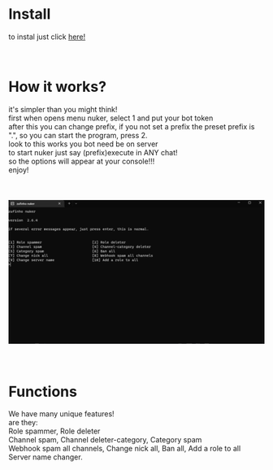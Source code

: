 # Install
to instal just click <a href="https://github.com/zufinho/zufinhonuker/raw/main/zufinhonuker.exe">here!</a><br>
<br>
<br>
# How it works?
it's simpler than you might think!<br>
first when opens menu nuker, select 1 and put your bot token<br>
after this you can change prefix, if you not set a prefix the preset prefix is ".", so you can start the program, press 2.<br>
look to this works you bot need be on server<br>
to start nuker just say (prefix)execute in ANY chat!<br>
so the options will appear at your console!!!<br>
enjoy!<br>
<br>
<br>
<br>
<img src="print1.png">
<br>
<br>
<br>
# Functions
We have many unique features!<br>
are they:<br>
Role spammer, Role deleter<br>
Channel spam, Channel deleter-category, Category spam<br>
Webhook spam all channels, Change nick all, Ban all, Add a role to all<br>
Server name changer.